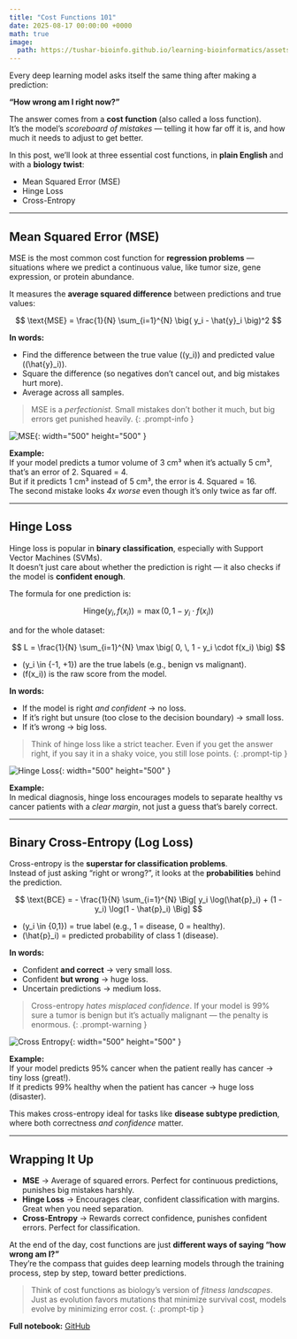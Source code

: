 ```yaml
---
title: "Cost Functions 101"
date: 2025-08-17 00:00:00 +0000
math: true
image:
  path: https://tushar-bioinfo.github.io/learning-bioinformatics/assets/img/blog2/coverx.png
---
```



Every deep learning model asks itself the same thing after making a prediction:  

**“How wrong am I right now?”**  

The answer comes from a **cost function** (also called a loss function).  
It’s the model’s *scoreboard of mistakes* — telling it how far off it is, and how much it needs to adjust to get better.  

In this post, we’ll look at three essential cost functions, in **plain English** and with a **biology twist**:  

- Mean Squared Error (MSE)  
- Hinge Loss  
- Cross-Entropy  

---

## Mean Squared Error (MSE)

MSE is the most common cost function for **regression problems** — situations where we predict a continuous value, like tumor size, gene expression, or protein abundance.  

It measures the **average squared difference** between predictions and true values:  

$$
\text{MSE} = \frac{1}{N} \sum_{i=1}^{N} \big( y_i - \hat{y}_i \big)^2
$$

**In words:**  
- Find the difference between the true value (\(y_i\)) and predicted value (\(\hat{y}_i\)).  
- Square the difference (so negatives don’t cancel out, and big mistakes hurt more).  
- Average across all samples.
  
> MSE is a *perfectionist*. Small mistakes don’t bother it much, but big errors get punished heavily.
{: .prompt-info }

![MSE](https://tushar-bioinfo.github.io/learning-bioinformatics/assets/img/blog2/plot1.png){: width="500" height="500" }

**Example:**  
If your model predicts a tumor volume of 3 cm³ when it’s actually 5 cm³, that’s an error of 2. Squared = 4.  
But if it predicts 1 cm³ instead of 5 cm³, the error is 4. Squared = 16.  
The second mistake looks *4x worse* even though it’s only twice as far off.

---

## Hinge Loss

Hinge loss is popular in **binary classification**, especially with Support Vector Machines (SVMs).  
It doesn’t just care about whether the prediction is right — it also checks if the model is **confident enough**.  

The formula for one prediction is:  

$$
\text{Hinge}(y_i, f(x_i)) = \max \big( 0, \, 1 - y_i \cdot f(x_i) \big)
$$

and for the whole dataset:  

$$
L = \frac{1}{N} \sum_{i=1}^{N} \max \big( 0, \, 1 - y_i \cdot f(x_i) \big)
$$

- \(y_i \in \{-1, +1\}\) are the true labels (e.g., benign vs malignant).  
- \(f(x_i)\) is the raw score from the model.  

**In words:**  
- If the model is right *and confident* → no loss.  
- If it’s right but unsure (too close to the decision boundary) → small loss.  
- If it’s wrong → big loss.  

> Think of hinge loss like a strict teacher. Even if you get the answer right, if you say it in a shaky voice, you still lose points.
{: .prompt-tip }

![Hinge Loss](https://tushar-bioinfo.github.io/learning-bioinformatics/assets/img/blog2/plot2.png){: width="500" height="500" }

**Example:**  
In medical diagnosis, hinge loss encourages models to separate healthy vs cancer patients with a *clear margin*, not just a guess that’s barely correct.

---

## Binary Cross-Entropy (Log Loss)

Cross-entropy is the **superstar for classification problems**.  
Instead of just asking “right or wrong?”, it looks at the **probabilities** behind the prediction.  

$$
\text{BCE} = - \frac{1}{N} \sum_{i=1}^{N} \Big[ y_i \log(\hat{p}_i) + (1 - y_i) \log(1 - \hat{p}_i) \Big]
$$

- \(y_i \in \{0,1\}\) = true label (e.g., 1 = disease, 0 = healthy).  
- \(\hat{p}_i\) = predicted probability of class 1 (disease).  

**In words:**  
- Confident **and correct** → very small loss.  
- Confident **but wrong** → huge loss.  
- Uncertain predictions → medium loss.  

> Cross-entropy *hates misplaced confidence*. If your model is 99% sure a tumor is benign but it’s actually malignant — the penalty is enormous.
{: .prompt-warning }

![Cross Entropy](https://tushar-bioinfo.github.io/learning-bioinformatics/assets/img/blog2/ceplot.png){: width="500" height="500" }

**Example:**  
If your model predicts 95% cancer when the patient really has cancer → tiny loss (great!).  
If it predicts 99% healthy when the patient has cancer → huge loss (disaster).  

This makes cross-entropy ideal for tasks like **disease subtype prediction**, where both correctness *and confidence* matter.

---

## Wrapping It Up

- **MSE** → Average of squared errors. Perfect for continuous predictions, punishes big mistakes harshly.  
- **Hinge Loss** → Encourages clear, confident classification with margins. Great when you need separation.  
- **Cross-Entropy** → Rewards correct confidence, punishes confident errors. Perfect for classification.  

At the end of the day, cost functions are just **different ways of saying “how wrong am I?”**  
They’re the compass that guides deep learning models through the training process, step by step, toward better predictions.  

>Think of cost functions as biology’s version of *fitness landscapes*. Just as evolution favors mutations that minimize survival cost, models evolve by minimizing error cost.
{: .prompt-tip }

**Full notebook:** [GitHub](https://github.com/Tushar-bioinfo/Blogs/blob/main/blog2/Cost_Functions_Bio_Intro.ipynb)  
